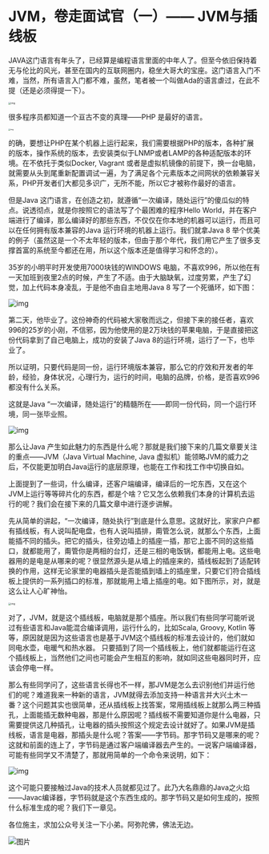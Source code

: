 # JVM，卷走面试官（一）—— JVM与插线板

JAVA这门语言有年头了，已经算是编程语言里面的中年人了。但至今依旧保持着无与伦比的风光，甚至在国内的互联网圈内，稳坐大哥大的宝座。这门语言入门不难，当然，所有语言入门都不难，虽然，笔者被一个叫做Ada的语言虐过，在此不提（还是必须得提一下）。

<img src="https://mmbiz.qpic.cn/mmbiz_png/fAFyC36wKQMbpto6k3E67WaAUkSiaMRSNqJzibosoRhj4xyQp2bEj4ficv4Q9LrYQNoibDM9uAtcQNHMC3x6Rew3Ew/640?wx_fmt=png" alt="img" style="zoom:33%;" />

很多程序员都知道一个亘古不变的真理——PHP 是最好的语言。

<img src="https://mmbiz.qpic.cn/mmbiz_png/fAFyC36wKQMbpto6k3E67WaAUkSiaMRSNOXbklh6cCX1FjoGeHFlKNvamY0hmP1PZgnYRkLiakicibawBxEVL3sFiag/640?wx_fmt=png" alt="img" style="zoom:25%;" />

的确，要想让PHP在某个机器上运行起来，我们需要根据PHP的版本，各种扩展的版本，操作系统的版本，去安装类似于LNMP或者LAMP的各种适配版本的环境。在不依托于类似Docker, Vagrant 或者是虚拟机镜像的前提下，换一台电脑，就需要从头到尾重新配置调试一遍，为了满足各个元素版本之间网状的依赖兼容关系，PHP开发者们大都见多识广，无所不能，所以它才被称作最好的语言。

但是Java 这门语言，在创造之初，就遵循“一次编译，随处运行”的傻瓜似的特点。说透彻点，就是你按照它的语法写了个最困难的程序Hello World，并在客户端进行了编译，那么编译好的那些东西，不仅仅在你本地的机器可以运行，而且可以在任何拥有版本兼容的Java 运行环境的机器上运行。我们就拿Java 8 举个优美的例子（虽然这是一个不太年轻的版本，但由于那个年代，我们用它产生了很多支撑首富的系统至今都还在用，所以这个版本还是值得学习和怀念的）。

35岁的小明平时开发使用7000块钱的WINDOWS 电脑，不喜欢996，所以他在有一天加班到夜里2点的时候，产生了不适。由于大脑缺氧，过度劳累，产生了幻觉，加上代码本身凌乱，于是他不由自主地用Java 8 写了一个死循环，如下图：

![img](https://mmbiz.qpic.cn/mmbiz_png/fAFyC36wKQMbpto6k3E67WaAUkSiaMRSNgBqrjRu8ZHblNjw1NAOpWYjCFLWO5WSGxc5V5wBSJ8TK6BWhzh5chw/640?wx_fmt=png)

第二天，他毕业了。这份神奇的代码被大家敬而远之，但接下来的接任者，喜欢996的25岁的小刚，不信邪，因为他使用的是2万块钱的苹果电脑，于是直接把这份代码拿到了自己电脑上，成功的安装了Java 8的运行环境，运行了一下，也毕业了。

所以证明，只要代码是同一份，运行环境版本兼容，那么它的疗效和开发者的年龄，经验，身体状况，心理行为，运行的时间，电脑的品牌，价格，是否喜欢996都没有什么关系。

 这就是Java “一次编译，随处运行”的精髓所在——即同一份代码，同一个运行环境，同一张毕业照。

![img](https://mmbiz.qpic.cn/mmbiz_png/fAFyC36wKQMbpto6k3E67WaAUkSiaMRSNP73LZrtUYR05oc0O0LiclHyZKuEhpZAL6dkXhSheUOficxk7lYV28sSw/640?wx_fmt=png)

 那么让Java 产生如此魅力的东西是什么呢？那就是我们接下来的几篇文章要关注的重点——JVM（Java Virtual Machine, Java 虚拟机）能领略JVM的威力之后，不仅能更加明白Java运行的底层原理，也能在工作和找工作中切换自如。

上面提到了一些词，什么编译，还客户端编译，编译后的一坨东西，又在这个JVM上运行等等碎片化的东西，都是个啥？它又怎么依赖我们本身的计算机去运行的呢？我们会在接下来的几篇文章中进行逐步讲解。

 先从简单的讲起，“一次编译，随处执行”到底是什么意思。这就好比，家家户户都有插线板，有人说叫配电盘，也有人说叫插排，甭管怎么说，就那么个东西，上面能插不同的插头。把它的插头，往旁边墙上的插座一插，那它上面不同的这些插口，就都能用了，甭管你是两相的台灯，还是三相的电饭锅，都能用上电。这些电器用的是电是从哪来的呢？很显然源头是从墙上的插座来的，插线板起到了适配转换的作用，这样无论家里的电器插头是否能插到墙上的插座里，只要它们符合插线板上提供的一系列插口的标准，那就能用上墙上插座的电。如下图所示，对，就是这么让人心旷神怡。

<img src="https://mmbiz.qpic.cn/mmbiz_jpg/fAFyC36wKQMbpto6k3E67WaAUkSiaMRSNMjXibVkkKatJnkOBuCoicfJLudEsAg2XicxiarTMDFbAD51dQjjGMQ093g/640?wx_fmt=jpeg" alt="img" style="zoom:33%;" />

对了，JVM，就是这个插线板，电脑就是那个插座。所以我们有些同学可能听说过有些语言和Java能混合编译调用，运行什么的，比如Scala, Groovy, Kotlin 等等，原因就是因为这些语言也是基于JVM这个插线板的标准去设计的，他们就如同电水壶，电暖气和热水器。 只要插到了同一个插线板上，他们就都能运行在这个插线板上，当然他们之间也可能会产生相互的影响，就如同这些电器同时开，应该会停电一样。

 那么有些同学问了，这些语言长得也不一样，那JVM是怎么去识别他们并运行他们的呢？难道我来一种新的语言，JVM就得去添加支持一种语言并大兴土木一番？这个问题其实也很简单，还从插线板上找答案，常用插线板上就那么两三种插孔，上面能插无数种电器，那是什么原因呢？插线板不需要知道你是什么电器，只需要提供这几种插孔，让电器的插头按照这个规定去设计就好了。如果JVM是插线板，语言是电器，那插头是什么呢？答案——字节码。那字节码又是哪来的呢？这就和前面的连上了，字节码是通过客户端编译器去产生的。一说客户端编译器，可能有些同学又不清楚了，那就用简单的一个命令来说明，如下：

![img](https://mmbiz.qpic.cn/mmbiz_png/fAFyC36wKQMbpto6k3E67WaAUkSiaMRSN3ogPvhdJ9gS9e9G3aLpOvCic5CTH0qaH4UsEytyxzXHODz7jWdqRQzw/640?wx_fmt=png)

这个可能只要接触过Java的技术人员就都见过了。此乃大名鼎鼎的Java之火焰——Javac编译器，字节码就是这个东西生成的。那字节码又是如何生成的，按照什么标准生成的呢？我们下一章见。

各位施主，求加公众号关注一下小弟。阿弥陀佛，佛法无边。

![图片](https://mmbiz.qpic.cn/mmbiz_jpg/fAFyC36wKQMbtBExxdncGDceujVg4PxibVlnTfWVdM9ibickaDoZtibApFm2eoRQiac4gmkDAzAtUzmtib9CySJvnFKg/640?wx_fmt=jpeg&wxfrom=5&wx_lazy=1&wx_co=1)